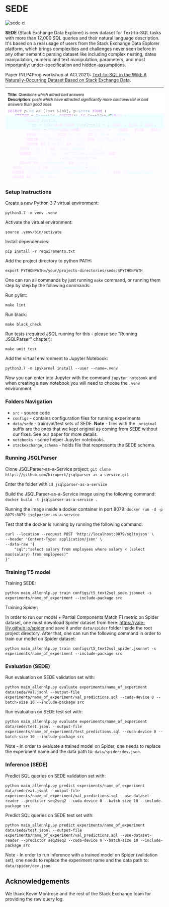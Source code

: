 # SEDE

![sede ci](https://github.com/hirupert/sede/actions/workflows/ci.yml/badge.svg)

**SEDE** (Stack Exchange Data Explorer) is new dataset for Text-to-SQL tasks with more than 12,000 SQL queries and their natural language description.
It's based on a real usage of users from the Stack Exchange Data Explorer platform, which brings complexities and challenges never seen before in any other semantic parsing dataset like including complex nesting, dates manipulation, numeric and text manipulation, parameters, and most importantly: under-specification and hidden-assumptions.

Paper (NLP4Prog workshop at ACL2021): [Text-to-SQL in the Wild: A Naturally-Occurring Dataset Based on Stack Exchange Data](https://arxiv.org/abs/2106.05006).

---
![sede sql](./sede_sql.jpg)

### Setup Instructions

Create a new Python 3.7 virtual environment:

```
python3.7 -m venv .venv
```

Activate the virtual environment:

```
source .venv/bin/activate
```

Install dependencies:

```
pip install -r requirements.txt
```

Add the project directory to python PATH:
```
export PYTHONPATH=/your/projects-directories/sede:$PYTHONPATH
```

One can run all commands by just running ``make`` command, or running them step by step by the following commands:


Run pylint:

```
make lint
```

Run black:

```
make black_check
```

Run tests (required JSQL running for this - please see "Running JSQLParser" chapter):

```
make unit_test
```

Add the virtual environment to Jupyter Notebook:

```
python3.7 -m ipykernel install --user --name=.venv
```

Now you can enter into Jupyter with the command `jupyter notebook` and when creating a new notebook you will need to choose the `.venv` environment.


### Folders Navigation
* `src` - source code
* `configs` - contains configuration files for running experiments
* `data/sede` - train/val/test sets of SEDE. **Note** - files with the `_original` suffix are the ones that we kept original as coming from SEDE without our fixes. See our paper for more details.
* `notebooks` - some helper Jupyter notebooks.
* `stackexchange_schema` - holds file that respresents the SEDE schema.

### Running JSQLParser

Clone JSQLParser-as-a-Service project: `git clone https://github.com/hirupert/jsqlparser-as-a-service.git`

Enter the folder with `cd jsqlparser-as-a-service`

Build the JSQLParser-as-a-Service image using the following command: `docker build -t jsqlparser-as-a-service .`

Running the image inside a docker container in port 8079: `docker run -d -p 8079:8079 jsqlparser-as-a-service`

Test that the docker is running by running the following command:
```
curl --location --request POST 'http://localhost:8079/sqltojson' \
--header 'Content-Type: application/json' \
--data-raw '{
    "sql":"select salary from employees where salary < (select max(salary) from employees)"
}'
```

### Training T5 model

Training SEDE:
```
python main_allennlp.py train configs/t5_text2sql_sede.jsonnet -s experiments/name_of_experiment --include-package src
```

Training Spider:

In order to run our model + Partial Components Match F1 metric on Spider dataset,
one must download Spider dataset from here: https://yale-lily.github.io/spider and save it under `data/spider` folder inside the root project directory.
After that, one can run the following command in order to train our model on Spider dataset:

```
python main_allennlp.py train configs/t5_text2sql_spider.jsonnet -s experiments/name_of_experiment --include-package src
```

### Evaluation (SEDE)

Run evaluation on SEDE validation set with:
```
python main_allennlp.py evaluate experiments/name_of_experiment data/sede/val.jsonl --output-file experiments/name_of_experiment/val_predictions.sql --cuda-device 0 --batch-size 10 --include-package src
```

Run evaluation on SEDE test set with:
```
python main_allennlp.py evaluate experiments/name_of_experiment data/sede/test.jsonl --output-file experiments/name_of_experiment/test_predictions.sql --cuda-device 0 --batch-size 10 --include-package src
```

Note - In order to evaluate a trained model on Spider, one needs to replace the experiment name and the data path to: `data/spider/dev.json`.

### Inference (SEDE)

Predict SQL queries on SEDE validation set with:
```
python main_allennlp.py predict experiments/name_of_experiment data/sede/val.jsonl --output-file experiments/name_of_experiment/val_predictions.sql --use-dataset-reader --predictor seq2seq2 --cuda-device 0 --batch-size 10 --include-package src
```

Predict SQL queries on SEDE test set with:
```
python main_allennlp.py predict experiments/name_of_experiment data/sede/test.jsonl --output-file experiments/name_of_experiment/val_predictions.sql --use-dataset-reader --predictor seq2seq2 --cuda-device 0 --batch-size 10 --include-package src
```

Note - In order to run inference with a trained model on Spider (validation set), one needs to replace the experiment name and the data path to: `data/spider/dev.json`.

## Acknowledgements

We thank Kevin Montrose and the rest of the Stack Exchange team for providing the raw query log.
